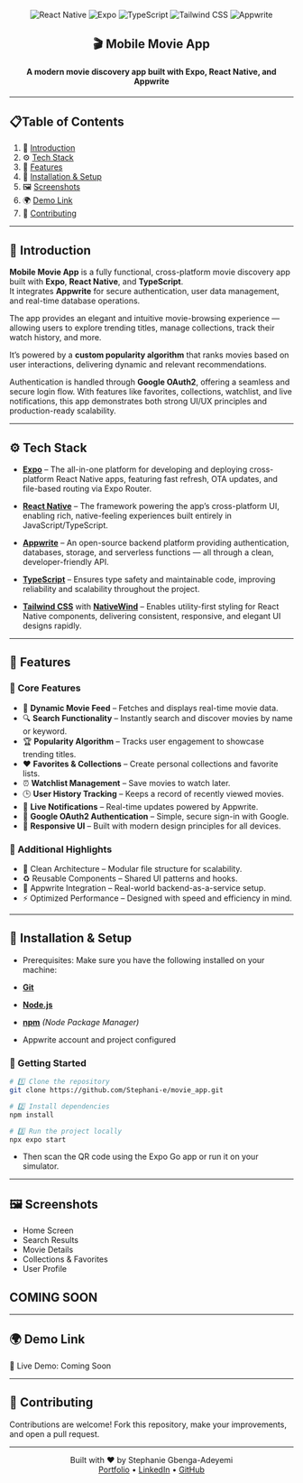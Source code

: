 <div align="center">
  <br />

  <div>
    <img src="https://img.shields.io/badge/-React_Native-black?style=for-the-badge&logo=react&logoColor=61DAFB" alt="React Native" />
    <img src="https://img.shields.io/badge/-Expo-black?style=for-the-badge&logo=expo&logoColor=white" alt="Expo" />
    <img src="https://img.shields.io/badge/-TypeScript-black?style=for-the-badge&logo=typescript&logoColor=white&color=3178C6" alt="TypeScript" />
    <img src="https://img.shields.io/badge/-Tailwind_CSS-black?style=for-the-badge&logo=tailwindcss&logoColor=white&color=06B6D4" alt="Tailwind CSS" />
    <img src="https://img.shields.io/badge/-Appwrite-black?style=for-the-badge&logo=appwrite&logoColor=white&color=F02E65" alt="Appwrite" />
  </div>

<h2 align="center">🎬 Mobile Movie App</h2>
<h4 align="center">A modern movie discovery app built with Expo, React Native, and Appwrite</h4>
</div>

---
 ## 📋Table of Contents
1. 🤖 [Introduction](#introduction)
2. ⚙️ [Tech Stack](#tech-stack)
3. 🔋 [Features](#features)
4. 🚀 [Installation & Setup](#installation-&-setup)
5. 🖼️ [Screenshots](#screenshots)
6. 🌍 [Demo Link](#demo-link)
7. 🤝 [Contributing](#contributing)

---
## <a name="introduction">🤖 Introduction</a>

**Mobile Movie App** is a fully functional, cross-platform movie discovery app built with **Expo**, **React Native**, and **TypeScript**.  
It integrates **Appwrite** for secure authentication, user data management, and real-time database operations.

The app provides an elegant and intuitive movie-browsing experience — allowing users to explore trending titles, manage collections, track their watch history, and more.

It’s powered by a **custom popularity algorithm** that ranks movies based on user interactions, delivering dynamic and relevant recommendations.

Authentication is handled through **Google OAuth2**, offering a seamless and secure login flow. With features like favorites, collections, watchlist, and live notifications, this app demonstrates both strong UI/UX principles and production-ready scalability.

---
## <a name="tech-stack">⚙️ Tech Stack</a>

- **[Expo](https://expo.dev/)** – The all-in-one platform for developing and deploying cross-platform React Native apps, featuring fast refresh, OTA updates, and file-based routing via Expo Router.

- **[React Native](https://reactnative.dev/)** – The framework powering the app’s cross-platform UI, enabling rich, native-feeling experiences built entirely in JavaScript/TypeScript.

- **[Appwrite](https://appwrite.io/)** – An open-source backend platform providing authentication, databases, storage, and serverless functions — all through a clean, developer-friendly API.

- **[TypeScript](https://www.typescriptlang.org/)** – Ensures type safety and maintainable code, improving reliability and scalability throughout the project.

- **[Tailwind CSS](https://tailwindcss.com/)** with **[NativeWind](https://www.nativewind.dev/)** – Enables utility-first styling for React Native components, delivering consistent, responsive, and elegant UI designs rapidly.

---

## <a name="feautures">🔋 Features</a>
### 🌟 Core Features
- 🎥 **Dynamic Movie Feed** – Fetches and displays real-time movie data.
- 🔍 **Search Functionality** – Instantly search and discover movies by name or keyword.
- 🏆 **Popularity Algorithm** – Tracks user engagement to showcase trending titles.
- ❤️ **Favorites & Collections** – Create personal collections and favorite lists.
- ⏰ **Watchlist Management** – Save movies to watch later.
- 🕒 **User History Tracking** – Keeps a record of recently viewed movies.
- 🔔 **Live Notifications** – Real-time updates powered by Appwrite.
- 🔐 **Google OAuth2 Authentication** – Simple, secure sign-in with Google.
- 📱 **Responsive UI** – Built with modern design principles for all devices.

### 🧩 Additional Highlights
- 🧱 Clean Architecture – Modular file structure for scalability.
- ♻️ Reusable Components – Shared UI patterns and hooks.
- 🧰 Appwrite Integration – Real-world backend-as-a-service setup.
- ⚡ Optimized Performance – Designed with speed and efficiency in mind.

---

## <a name="installation-&-setup">🚀 Installation & Setup</a>
- Prerequisites:
  Make sure you have the following installed on your machine:

- **[Git](https://git-scm.com/)**
- **[Node.js](https://nodejs.org/en)**
- **[npm](https://www.npmjs.com/)** _(Node Package Manager)_
- Appwrite account and project configured

### 🚀 Getting Started
```bash
# 1️⃣ Clone the repository
git clone https://github.com/Stephani-e/movie_app.git

# 2️⃣ Install dependencies
npm install

# 3️⃣ Run the project locally
npx expo start
```
- Then scan the QR code using the Expo Go app or run it on your simulator.

--- 

## <a name="screenshots">🖼️ Screenshots</a>
- Home Screen
- Search Results
- Movie Details
- Collections & Favorites
- User Profile

## COMING SOON

---

## <a name="demo-link">🌍 Demo Link</a>
🔗 Live Demo: Coming Soon

---

## <a name="contributing">🤝 Contributing</a>
Contributions are welcome!
Fork this repository, make your improvements, and open a pull request.

---

<div align="center">

Built with ❤️ by Stephanie Gbenga-Adeyemi
<br/>
<a href="#">Portfolio</a> • <a href="www.linkedin.com/in/gbenga-adeyemistephanie">LinkedIn</a> • <a href="https://github.com/Stephani-e">GitHub</a>

</div>


